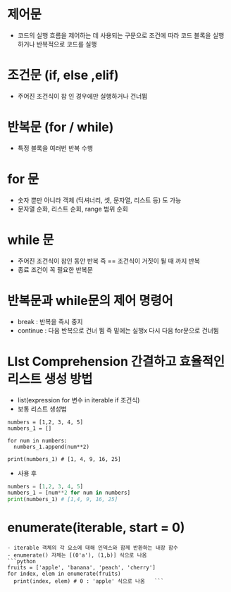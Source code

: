 # 제어문
  - 코드의 실행 흐름을 제어하는 데 사용되는 구문으로
  조건에 따라 코드 블록을 실행하거나 반복적으로 코드를 실행


# 조건문 (if, else ,elif)
  - 주어진 조건식이 참 인 경우에만 실행하거나 건너뜀

# 반복문 (for / while)
  - 특정 블록을 여러번 반복 수행

# for 문
  - 숫자 뿐만 아니라 객체 (딕셔너리, 셋, 문자열, 리스트 등) 도 가능
  - 문자열 순화, 리스트 순회, range 범위 순회

# while 문
  - 주어진 조건식이 참인 동안 반복
  즉 == 조건식이 거짓이 될 때 까지 반복
  - 종료 조건이 꼭 필요한 반복문

# 반복문과 while문의 제어 명령어
  - break : 반복을 즉시 중지
  - continue : 다음 반복으로 건너 뜀 즉 밑에는 실행x 다시 다음 for문으로 건너뜀

# LIst Comprehension 간결하고 효율적인 리스트 생성 방법
  - list(expression for 변수 in iterable if 조건식)
  - 보통 리스트 생성법
  ```pyhon
  numbers = [1,2, 3, 4, 5]
  numbers_1 = []

  for num in numbers:
    numbers_1.append(num**2)
  
  print(numbers_1) # [1, 4, 9, 16, 25]
  ```

  - 사용 후
  ```python
  numbers = [1,2, 3, 4, 5]
  numbers_1 = [num**2 for num in numbers]
  print(numbers_1) # [1,4, 9, 16, 25]
  ```

  # enumerate(iterable, start = 0)
    - iterable 객체의 각 요소에 대해 인덱스와 함께 반환하는 내장 함수
    - enumerate() 자체는 [(0'a'), (1,b)] 식으로 나옴
    ```python
    fruits = ['apple', 'banana', 'peach', 'cherry']
    for index, elem in enumerate(fruits)
      print(index, elem) # 0 : 'apple' 식으로 나옴   ```